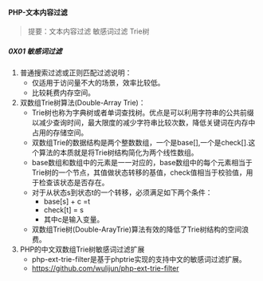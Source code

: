 #### PHP-文本内容过滤

> 提要：文本内容过滤 敏感词过滤 Trie树

##### 0X01 敏感词过滤  

1. 普通搜索过滤或正则匹配过滤说明：
   * 仅适用于访问量不大的场景，效率比较低。
   * 比较耗费内存空间。
2. 双数组Trie树算法(Double-Array Trie)：
   * Trie树也称为字典树或者单词查找树。优点是可以利用字符串的公共前缀以减少查询时间，最大限度的减少字符串比较次数，降低关键词在内存中占用的存储空间。
   * 双数组Trie的数据结构是两个整数数组，一个是base[],一个是check[].这个算法的本质就是将Trie树结构简化为两个线性数组。
   * base数组和数组中的元素是一一对应的，base数组中的每个元素相当于Trie树的一个节点，其值做状态转移的基值，check值相当于校验值，用于检查该状态是否存在。
   * 对于从状态s到状态t的一个转移，必须满足如下两个条件：
     * base[s] + c =t
     * check[t] = s
     * 其中c是输入变量。
   * 双数组Trie树(Double-ArayTrie)算法有效的降低了Trie树结构的空间浪费。	
3. PHP的中文双数组Trie树敏感词过滤扩展
   * php-ext-trie-filter是基于phptrie实现的支持中文的敏感词过滤扩展。
   * https://github.com/wulijun/php-ext-trie-filter